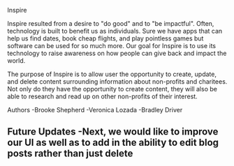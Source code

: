 Inspire 

Inspire resulted from a desire to "do good" and to "be impactful". Often, technology is built to benefit us as individuals. Sure we have apps that can help us find dates, book cheap flights, and play pointless games but software can be used for so much more. Our goal for Inspire is to use its technology to raise awareness on how people can give back and impact the world.

The purpose of Inspire is to allow user the opportunity to create, update, and delete content surrounding information about non-profits and charitees. Not only do they have the opportunity to create content, they will also be able to research and read up on other non-profits of their interest. 

Authors 
-Brooke Shepherd 
-Veronica Lozada 
-Bradley Driver 

Future Updates 
-Next, we would like to improve our UI as well as to add in the ability to edit blog posts rather than just delete 
-
